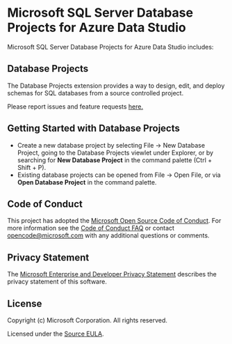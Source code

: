 # Microsoft SQL Server Database Projects for Azure Data Studio

Microsoft SQL Server Database Projects for Azure Data Studio includes:

## Database Projects
The Database Projects extension provides a way to design, edit, and deploy schemas for SQL databases from a source controlled project.

Please report issues and feature requests [here.](https://github.com/microsoft/azuredatastudio/issues)

## Getting Started with Database Projects

* Create a new database project by selecting File -> New Database Project, going to the Database Projects viewlet under Explorer, or by searching for **New Database Project** in the command palette (Ctrl + Shift + P).
* Existing database projects can be opened from File -> Open File, or via **Open Database Project** in the command palette.

## Code of Conduct

This project has adopted the [Microsoft Open Source Code of Conduct](https://opensource.microsoft.com/codeofconduct/). For more information see the [Code of Conduct FAQ](https://opensource.microsoft.com/codeofconduct/faq/) or contact [opencode@microsoft.com](mailto:opencode@microsoft.com) with any additional questions or comments.

## Privacy Statement

The [Microsoft Enterprise and Developer Privacy Statement](https://privacy.microsoft.com/en-us/privacystatement) describes the privacy statement of this software.

## License

Copyright (c) Microsoft Corporation. All rights reserved.

Licensed under the [Source EULA](https://raw.githubusercontent.com/Microsoft/azuredatastudio/master/LICENSE.txt).
